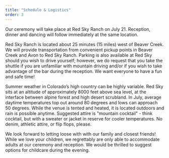 ```yaml
---
title: "Schedule & Logistics"
order: 3
---
```


Our ceremony will take place at Red Sky Ranch on July 21. Reception, dinner and dancing will follow immediately at the same location.

Red Sky Ranch is located about 25 minutes (15 miles) west of Beaver Creek. We will provide transportation from convenient pickup points in Beaver Creek and Avon to Red Sky Ranch. Parking is also available at Red Sky should you wish to drive yourself; however, we do request that you take the shuttle if you are unfamiliar with mountain driving and/or if you wish to take advantage of the bar during the reception. We want everyone to have a fun and safe time!

Summer weather in Colorado’s high country can be highly variable. Red Sky sits at an altitude of approximately 8000 feet above sea level, at the interface between alpine forest and high desert scrubland. In July, average daytime temperatures top out around 80 degrees and lows can approach 50 degrees. While the venue is tented and heated, it is located outdoors and rain is possible anytime. Suggested attire is "mountain cocktail" - think cocktail, but with a sweater or jacket in reserve for cooler temperatures. No denim, athletic attire, or flip flops, please.

We look forward to letting loose with with our family and closest friends! While
we love your children, we regrettably are only able to accommodate adults at our
ceremony and reception. We would be thrilled to suggest options for childcare
during the evening.
